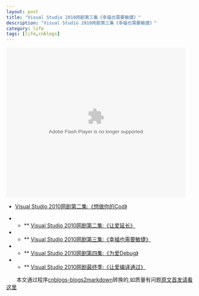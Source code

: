 ```yaml
---
layout: post
title: "Visual Studio 2010网剧第三集《幸福也需要敏捷》"
description: "Visual Studio 2010网剧第三集《幸福也需要敏捷》"
category: life
tags: [life,cnblogs]
---
```

<object data="http://player.youku.com/player.php/sid/XMTY2NzYyMTAw/v.swf" width="480" height="400" type="application/x-shockwave-flash">
<param name="data" value="http://player.youku.com/player.php/sid/XMTY2NzYyMTAw/v.swf"     />
<param name="src" value="http://player.youku.com/player.php/sid/XMTY2NzYyMTAw/v.swf"     />
</object>

   <div style="width:500px;">

*   [Visual
                Studio 2010网剧第二集:《想做你的Cod》](http://www.cnblogs.com/whitewolf/archive/2010/04/27/1721874.html)

* * **   [Visual
                Studio 2010网剧第二集:《让爱延长》 ](http://www.cnblogs.com/whitewolf/archive/2010/04/27/1721900.html)

* * **   [Visual
                Studio 2010网剧第三集:《幸福也需要敏捷》](http://www.cnblogs.com/whitewolf/archive/2010/04/27/1721904.html)

* * **   [Visual
                Studio 2010网剧第四集:《为爱Debug》](http://www.cnblogs.com/whitewolf/archive/2010/04/27/1721906.html)

* * **   [Visual
                Studio 2010网剧最终季:《让爱编译通过》](http://www.cnblogs.com/whitewolf/archive/2010/04/27/1721908.html)
    </div>

&nbsp;&nbsp;&nbsp;&nbsp;&nbsp;&nbsp;&nbsp;本文通过程序[cnblogs-blogs2markdown](https://github.com/greengerong/cnblogs-blogs2markdown "cnblogs-blogs2markdown")转换的,如质量有问题[原文首发请看这里](http://www.cnblogs.com/whitewolf/archive/2010/04/27/1721904.html "原文首发")